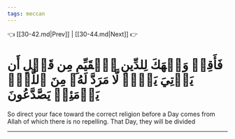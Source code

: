 ```yaml
---
tags: meccan
---
```


👈 [[30-42.md|Prev]] | [[30-44.md|Next]] 👉

# فَأَقِمۡ وَجۡهَكَ لِلدِّينِ ٱلۡقَيِّمِ مِن قَبۡلِ أَن يَأۡتِيَ يَوۡمٞ لَّا مَرَدَّ لَهُۥ مِنَ ٱللَّهِۖ يَوۡمَئِذٖ يَصَّدَّعُونَ

So direct your face toward the correct religion before a Day comes from Allah of which there is no repelling. That Day, they will be divided

---

